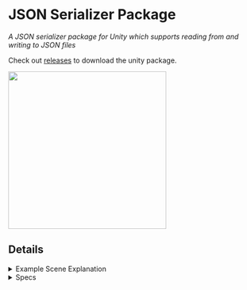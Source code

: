 # JSON Serializer Package 
<i>A JSON serializer package for Unity which supports reading from and writing to JSON files</i>

Check out [releases](https://github.com/Persomatey/JSONSerializePackage/releases) to download the unity package. 

<img src="https://raw.githubusercontent.com/Persomatey/JSONSerializerPlugin/main/Logo/JSONSerializerPluginLogo.png" width="318"/>

## Details 

<details>
<summary>Example Scene Explanation</summary>
<blockquote>

<details>
<summary>JSON Reader</summary>
<blockquote>

<img src="https://raw.githubusercontent.com/Persomatey/JSONSerializerPlugin/main/Images/ReadFileImg.png" width="860"/>

</blockquote>
</details> 

<details>
<summary>JSON Writer</summary>
<blockquote>

<img src="https://raw.githubusercontent.com/Persomatey/JSONSerializerPlugin/main/Images/WriteFileImg.png" width="860"/>

</blockquote>
</details>

</blockquote>
</details>

<details>
<summary>Specs</summary>
<blockquote>
	
Unity 2020.3.32f1
- Windows: https://download.unity3d.com/download_unity/12f8b0834f07/UnityDownloadAssistant-2020.3.32f1.exe 
- Mac: https://download.unity3d.com/download_unity/12f8b0834f07/UnityDownloadAssistant-2020.3.32f1.dmg 
- Unity HUB: unityhub://2020.3.32f1/12f8b0834f07 

SLN solution in Visual Studio Community 2019 Preview 
https://visualstudio.microsoft.com/vs/community/
	
</blockquote>
</details> 
